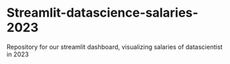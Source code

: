 # Streamlit-datascience-salaries-2023
Repository for our streamlit dashboard, visualizing salaries of datascientist in 2023
